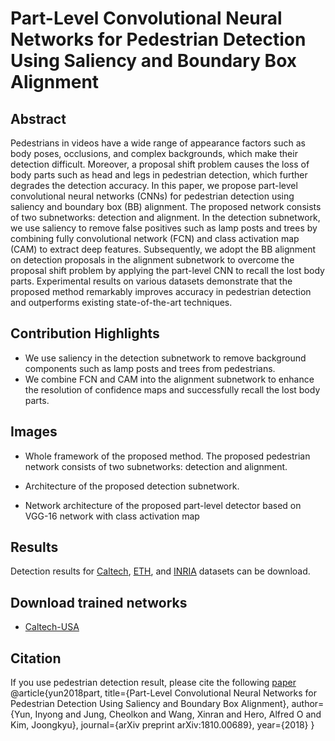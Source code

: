 # Part-Level Convolutional Neural Networks for Pedestrian Detection Using Saliency and Boundary Box Alignment


Abstract
--------
Pedestrians in videos have a wide range of appearance factors such as body poses, occlusions, and complex backgrounds, which make their detection difficult. Moreover, a proposal shift problem causes the loss of body parts such as head and legs in pedestrian detection, which further degrades the detection accuracy. In this paper, we propose part-level convolutional neural networks (CNNs) for pedestrian detection using saliency and boundary box (BB) alignment. The proposed network consists of two subnetworks: detection and alignment. In the detection subnetwork, we use saliency to remove false positives such as lamp posts and trees by combining fully convolutional network (FCN) and class activation map (CAM) to extract deep features. Subsequently, we adopt the BB alignment on detection proposals in the alignment subnetwork to overcome the proposal shift problem by applying the part-level CNN to recall the lost body parts. Experimental results on various datasets demonstrate that the proposed method remarkably improves
accuracy in pedestrian detection and outperforms existing state-of-the-art techniques.


Contribution Highlights
-----------------------
- We use saliency in the detection subnetwork to remove background components such as lamp posts and trees from pedestrians.
- We combine FCN and CAM into the alignment subnetwork to enhance the resolution of confidence maps and successfully recall the lost body parts.


Images
------
- Whole framework of the proposed method. The proposed pedestrian network consists of two subnetworks: detection
and alignment.



- Architecture of the proposed detection subnetwork.

- Network architecture of the proposed part-level detector based on VGG-16 network with class activation map





Results
--------
Detection results for [Caltech](https://), [ETH](https://), and [INRIA](https://) datasets can be download.

  
Download trained networks
-------------------------
- [Caltech-USA](https://)


Citation
--------
If you use pedestrian detection result, please cite the following [paper](https://arxiv.org/abs/1810.00689)
  @article{yun2018part,
    title={Part-Level Convolutional Neural Networks for Pedestrian Detection Using Saliency and Boundary Box Alignment},
    author={Yun, Inyong and Jung, Cheolkon and Wang, Xinran and Hero, Alfred O and Kim, Joongkyu},
    journal={arXiv preprint arXiv:1810.00689},
    year={2018}
  }

  

